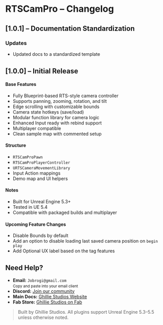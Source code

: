 # RTSCamPro – Changelog

<div style="margin-top: 2rem;"></div>

## [1.0.1] – Documentation Standardization

### Updates

- Updated docs to a standardized template

<div style="margin-top: 2rem;"></div>

## [1.0.0] – Initial Release

#### Base Features

- Fully Blueprint-based RTS-style camera controller
- Supports panning, zooming, rotation, and tilt
- Edge scrolling with customizable bounds
- Camera state hotkeys (save/load)
- Modular function library for camera logic
- Enhanced Input ready with rebind support
- Multiplayer compatible
- Clean sample map with commented setup

#### Structure

- `RTSCamProPawn`
- `RTSCamProPlayerController`
- `URTSCameraMovementLibrary`
- Input Action mappings
- Demo map and UI helpers

#### Notes

- Built for Unreal Engine 5.3+
- Tested in UE 5.4
- Compatible with packaged builds and multiplayer

#### Upcoming Feature Changes

- Disable Bounds by default
- Add an option to disable loading last saved camera position on `begin play`
- Add Optional UX label based on the tag features

<div style="margin-top: 2rem;"></div>

<h2>Need Help?</h2>

<ul>
  <li>
     <strong>Email:</strong> <code>Jobrogi@gmail.com</code><br />
    <small>Copy and paste into your email client</small>
  </li>
  <li>
     <strong>Discord:</strong>
    <a href="https://discord.gg/AFVyqXBSRW" target="_blank" rel="noopener noreferrer">
      Join our community
    </a>
  </li>
  <li>
     <strong>Main Docs:</strong>
    <a href="https://jobrogi.github.io/GhillieStudios" target="_blank" rel="noopener noreferrer">
      Ghillie Studios Website
    </a>
  </li>
  <li>
     <strong>Fab Store:</strong>
    <a href="https://www.fab.com/sellers/Ghillie%20Studios" target="_blank" rel="noopener noreferrer">
      Ghillie Studios on Fab
    </a>
  </li>
</ul>

<blockquote>
  Built by Ghillie Studios. All plugins support Unreal Engine 5.3–5.5 unless otherwise noted.
</blockquote>
